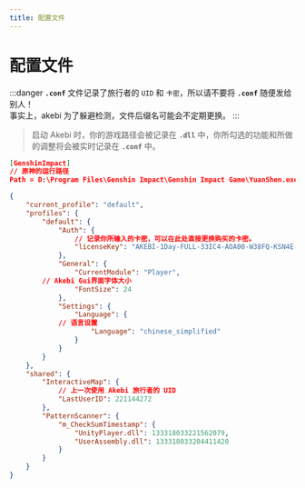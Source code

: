```yaml
---
title: 配置文件
---
```


<head>
  <meta charset="utf-8" />
  <meta name="description" content="Akebi 官方教程(原Akebi-GC/Acrepi)，最全面的 Akebi 中文参考文档。"/>
  <meta name="keywords" content="Akebi,Akebi-GC,Acrepi,Bkebi,Genshin,原神辅助,原神外挂"/>
  <meta name="author" content="Akebi,Akebi-GC,Acrepi,Bkebi,Genshin,原神辅助,原神外挂"/>
</head>

# 配置文件

:::danger
**`.conf`** 文件记录了旅行者的 `UID` 和 `卡密`，所以请不要将 **`.conf`** 随便发给别人！  
事实上，akebi 为了躲避检测，文件后缀名可能会不定期更换。
:::

> 启动 Akebi 时，你的游戏路径会被记录在 **`.dll`** 中，你所勾选的功能和所做的调整将会被实时记录在 **`.conf`** 中。

```json title=".dll"
[GenshinImpact]
// 原神的运行路径
Path = D:\Program Files\Genshin Impact\Genshin Impact Game\YuanShen.exe
```

```json title=".conf"
{
    "current_profile": "default",
    "profiles": {
        "default": {
            "Auth": {
                // 记录你所输入的卡密，可以在此处直接更换购买的卡密。
                "licenseKey": "AKEBI-1Day-FULL-33IC4-AOA00-W38FQ-KSN4E-2HBRL-IL"
            },
            "General": {
                "CurrentModule": "Player",
		// Akebi Gui界面字体大小
                "FontSize": 24
            },
            "Settings": {
                "Language": {
		    // 语言设置
                    "Language": "chinese_simplified"
                }
            }
        }
    },
    "shared": {
        "InteractiveMap": {
            // 上一次使用 Akebi 旅行者的 UID
            "LastUserID": 221144272
        },
        "PatternScanner": {
            "m_CheckSumTimestamp": {
                "UnityPlayer.dll": 133318033221562079,
                "UserAssembly.dll": 133318033204411420
            }
        }
    }
}
```